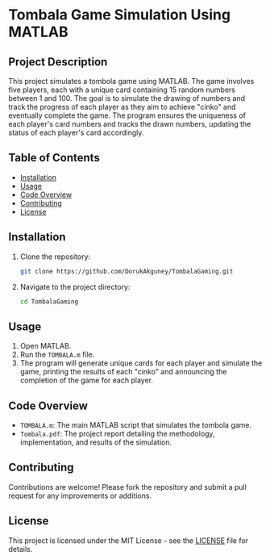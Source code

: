 # Tombala Game Simulation Using MATLAB

## Project Description
This project simulates a tombola game using MATLAB. The game involves five players, each with a unique card containing 15 random numbers between 1 and 100. The goal is to simulate the drawing of numbers and track the progress of each player as they aim to achieve "cinko" and eventually complete the game. The program ensures the uniqueness of each player's card numbers and tracks the drawn numbers, updating the status of each player's card accordingly.

## Table of Contents
- [Installation](#installation)
- [Usage](#usage)
- [Code Overview](#code-overview)
- [Contributing](#contributing)
- [License](#license)

## Installation
1. Clone the repository:
    ```bash
    git clone https://github.com/DorukAkguney/TombalaGaming.git
    ```
2. Navigate to the project directory:
    ```bash
    cd TombalaGaming
    ```

## Usage
1. Open MATLAB.
2. Run the `TOMBALA.m` file.
3. The program will generate unique cards for each player and simulate the game, printing the results of each "cinko" and announcing the completion of the game for each player.

## Code Overview
- `TOMBALA.m`: The main MATLAB script that simulates the tombola game.
- `Tombala.pdf`: The project report detailing the methodology, implementation, and results of the simulation.

## Contributing
Contributions are welcome! Please fork the repository and submit a pull request for any improvements or additions.

## License
This project is licensed under the MIT License - see the [LICENSE](LICENSE) file for details.
